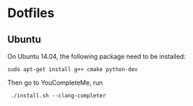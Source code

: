 # Dotfiles

## Ubuntu
On Ubuntu 14.04, the following package need to be installed:

	sudo apt-get install g++ cmake python-dev

Then go to YouCompleteMe, run

	 ./install.sh --clang-completer
